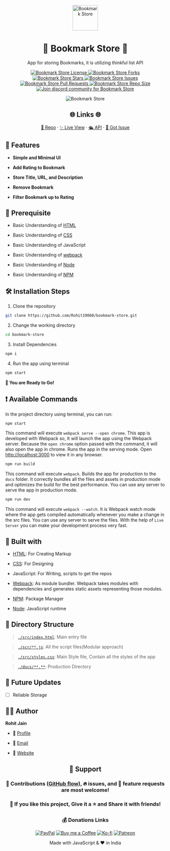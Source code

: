 <p align="center">
  <a href="https://rohit19060.github.io/bookmark-store/" title="Bookmark Store">
    <img src="https://kingtechnologies.in/assets/images/Logo.webp" width="80px" alt="Bookmark Store"/>
  </a>
</p>
<h1 align="center">🌟 Bookmark Store 🌟</h1>
<p align="center">App for storing Bookmarks, it is utilizing thinkful list API</p>

<p align="center">
<a href="https://github.com/Rohit19060/bookmark-store/blob/master/LICENSE" title="License">
<img src="https://img.shields.io/github/license/Rohit19060/bookmark-store?label=License&logo=Github&style=flat-square" alt="Bookmark Store License"/>
</a>
<a href="https://github.com/Rohit19060/bookmark-store/fork" title="Forks">
<img src="https://img.shields.io/github/forks/Rohit19060/bookmark-store?label=Forks&logo=Github&style=flat-square" alt="Bookmark Store Forks"/>
</a>
<a href="https://github.com/Rohit19060/bookmark-store/stargazers" title="Stars">
<img src="https://img.shields.io/github/stars/Rohit19060/bookmark-store?label=Stars&logo=Github&style=flat-square" alt="Bookmark Store Stars"/>
</a>
<a href="https://github.com/Rohit19060/bookmark-store/issues" title="Issues">
<img src="https://img.shields.io/github/issues/Rohit19060/bookmark-store?label=Issues&logo=Github&style=flat-square" alt="Bookmark Store Issues"/>
</a>
<a href="https://github.com/Rohit19060/bookmark-store/pulls" title="Pull Requests">
<img src="https://img.shields.io/github/issues-pr/Rohit19060/bookmark-store?label=Pull%20Requests&logo=Github&style=flat-square" alt="Bookmark Store Pull Requests"/>
</a>
<a href="https://github.com/Rohit19060/bookmark-store" title="Repo Size">
<img src="https://img.shields.io/github/repo-size/Rohit19060/bookmark-store?label=Repo%20Size&logo=Github&style=flat-square" alt="Bookmark Store Repo Size"/>
</a>
<a href="https://discord.gg/2wpHNSjwm2" title="Join King Tech's Community">
<img src="https://img.shields.io/discord/737854816402800690?color=%236d82cb&label=Join%20Community&logo=discord&logoColor=%23FFFFFF&style=flat-square" alt="Join discord community for Bookmark Store"/>
</a>
</p>

<p align="center" title="Bookmark Store"><img src="./assets/images/main.gif" alt="Bookmark Store"/></p>

<h2 align="center">🌐 Links 🌐</h2>
<p align="center">
    <a href="https://github.com/Rohit19060/bookmark-store" title="Bookmark Store Repo">📂 Repo</a>
    ·
    <a href="https://rohit19060.github.io/bookmark-store/" title="Visit">✨ Live View</a>
    ·
    <a href="https://thinkful-list-api.herokuapp.com/rohit/bookmarks" title="API">🛳 API</a>
    ·
    <a href="https://github.com/Rohit19060/bookmark-store/issues/new/choose" title="🐛Report Bug/🎊Request Feature">🚀 Got Issue</a>
</p>

## 🚀 Features

- **Simple and Minimal UI**

- **Add Rating to Bookmark**

- **Store Title, URL, and Description**

- **Remove Bookmark**

- **Filter Bookmark up to Rating**

## 🦋 Prerequisite

- Basic Understanding of [HTML](https://youtu.be/JHv2jmnrLlA "HTML - First Step Towards Web Development")

- Basic Understanding of [CSS](https://youtu.be/d1tP7ow7HbQ "CSS - Second Step Towards Web Development")

- Basic Understanding of JavaScript

- Basic Understanding of [webpack](https://webpack.js.org/ "webpack")

- Basic Understanding of [Node](https://nodejs.org/ "Node")

- Basic Understanding of [NPM](https://www.npmjs.com/ "NPM")

## 🛠️ Installation Steps

1. Clone the repository

```Bash
git clone https://github.com/Rohit19060/bookmark-store.git
```

2. Change the working directory

```Bash
cd bookmark-store
```

3. Install Dependencies

```Bash
npm i
```

4. Run the app using terminal

```Bash
npm start
```

**🎇 You are Ready to Go!**

## ❗ Available Commands

In the project directory using terminal, you can run:

```Bash
npm start
```

This command will execute `webpack serve --open chrome`. This app is developed with Webpack so, It will launch the app using the Webpack server. Because the `open chrome` option passed with the command, it will also open the app in chrome. Runs the app in the serving mode. Open [http://localhost:3000](http://localhost:3000) to view it in any browser.

```Bash
npm run build
```

This command will execute `webpack`. Builds the app for production to the `docs` folder. It correctly bundles all the files and assets in production mode and optimizes the build for the best performance. You can use any server to serve the app in production mode.

```Bash
npm run dev
```

This command will execute `webpack --watch`. It is Webpack watch mode where the app gets compiled automatically whenever you make a change in the src files. You can use any server to serve the files. With the help of `Live Server` you can make your development process very fast.

## 👷 Built with

- [HTML](https://youtu.be/JHv2jmnrLlA "HTML - First Step Towards Web Development"): For Creating Markup

- [CSS](https://youtu.be/d1tP7ow7HbQ "CSS - Second Step Towards Web Development"): For Designing

- JavaScript: For Writing, scripts to get the repos

- [Webpack](https://webpack.js.org/ "Webpack"): As module bundler. Webpack takes modules with dependencies and generates static assets representing those modules.

- [NPM](https://www.npmjs.com/ "NPM"): Package Manager

- [Node](https://nodejs.org/en/ "Node"): JavaScript runtime

## 📂 Directory Structure

> [`./src/index.html`](https://github.com/Rohit19060/bookmark-store/blob/main/src/index.html "Bookmark Store"): Main entry file

> [`./scr/**.js`](https://github.com/Rohit19060/bookmark-store/tree/main/src "Src Directory"): All the script files(Modular approach)

> [`./src/styles.css`](https://github.com/Rohit19060/bookmark-store/blob/main/src/styles.css "Styles"): Main Style file, Contain all the styles of the app

> [`./docs/**.**`](https://github.com/Rohit19060/bookmark-store/tree/main/docs "Production"): Production Directory

## 🎊 Future Updates

- [ ] Reliable Storage

## 🧑🏻 Author

**Rohit Jain**

- 🌌 [Profile](https://github.com/Rohit19060 "Rohit Jain")

- 🏮 [Email](mailto:rohitjain19060@gmail.com?subject=Hi%20from%20Bookmark%20Store "Hi!")

- 🦁 [Website](https://kingtechnologies.in "Welcome")

<h2 align="center">🤝 Support</h2>

<h3 align="center">🎀 Contributions (<a href="https://guides.github.com/introduction/flow" title="GitHub flow">GitHub flow</a>), 🔥 issues, and 🥮 feature requests are most welcome!</h3>

<h3 align="center">💙 If you like this project, Give it a ⭐ and Share it with friends!</h3>
<h3 align="center">💰 Donations Links</h3>
<p align="center">
<a href="https://www.paypal.me/kingrohitJ" title="PayPal"><img src="https://kingtechnologies.in/assets/images/Paypal.png" alt="PayPal"/></a>
<a href="https://www.buymeacoffee.com/rohitjain" title="Buy me a Coffee"><img src="https://kingtechnologies.in/assets/images/Coffee.png" alt="Buy me a Coffee"/></a>
<a href="https://ko-fi.com/rohitjain" title="Ko-fi"><img src="https://kingtechnologies.in/assets/images/Kofi.png" alt="Ko-fi"/></a>
<a href="https://www.patreon.com/KingTechnologies" title="Patreon"><img src="https://kingtechnologies.in/assets/images/Patreon.png" alt="Patreon"/></a>
</p>

<p align="center">Made with JavaScript & ❤️ in India</p>
